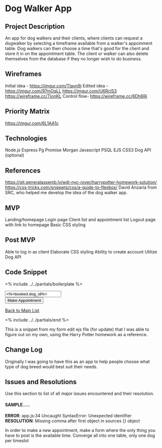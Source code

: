 # Dog Walker App
## Project Description

An app for dog walkers and their clients, where clients can request a dogwalker by selecting a timeframe available from a walker's appoinment table. Dog walkers can then choose a time that's good for the client and store it in on the appointment table. The client or walker can also delete themselves from the database if they no longer wish to do business.

## Wireframes

Initial idea - https://imgur.com/TIavn9j
Edited idea - https://imgur.com/97mOqLL
              https://imgur.com/U6RclS3
              https://wireframe.cc/TlonKL
Control flow- https://wireframe.cc/6Dh6Rj

## Priority Matrix

https://imgur.com/6L1AA1c 

## Technologies

Node.js
Express
Pg Promise
Morgan
Javascript
PSQL
EJS
CSS3
Dog API (optional)

## References
https://git.generalassemb.ly/wdi-nyc-rover/harrypotter-homework-solution/
https://css-tricks.com/snippets/css/a-guide-to-flexbox/
David Anzaria from SRC, who helped me develop the idea of the dog walker app.

## MVP 

Landing/homepage
Login page
Client list and appointment list
Logout page with link to homepage
Basic CSS styling

## Post MVP

Able to log in as client
Elaborate CSS styling
Ability to create account
Utilize Dog API

## Code Snippet

<% include ../../partials/boilerplate %>

<div class="edit">
<form action="/<%=booked.id%>?_method=PUT" method="POST">
  <input type="text" name="dog_id" value="<%=booked.dog_id%>" /><br>
  <input type="submit" value="Make Appointment" />
</form>
<a href="/"> Back to Main List </a>
</div>

<% include ../../partials/end %>

This is a snippet from my form edit ejs file (for update) that I was able to figure out on my own, using the Harry Potter homework as a reference.

## Change Log
 Originally I was going to have this as an app to help people choose what type of dog breed would best suit their needs.  

## Issues and Resolutions
 Use this section to list of all major issues encountered and their resolution.

#### SAMPLE.....
**ERROR**: app.js:34 Uncaught SyntaxError: Unexpected identifier                                
**RESOLUTION**: Missing comma after first object in sources {} object  

In order to make a new appointment, make a form where the only thing you have to post is the available time. Converge all into one table, only one dog per timeslot
                          
